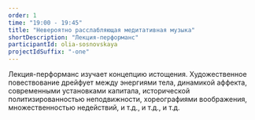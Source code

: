 ```yaml
---
order: 1
time: "19:00 - 19:45"
title: "Невероятно расслабляющая медитативная музыка"
shortDescription: "Лекция-перформанс"
participantId: olia-sosnovskaya
projectIdSuffix: "-one"
---
```


Лекция-перформанс изучает концепцию истощения. Художественное повествование дрейфует между энергиями тела, динамикой аффекта, современными установками капитала, исторической политизированностью неподвижности, хореографиями воображения, множественностью недействий, и т.д., и т.д., и т.д.
